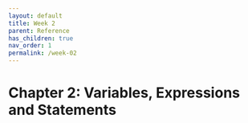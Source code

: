 ```yaml
---
layout: default
title: Week 2
parent: Reference
has_children: true
nav_order: 1
permalink: /week-02
---
```


# Chapter 2: Variables, Expressions and Statements